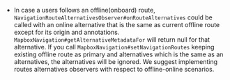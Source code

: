 - In case a users follows an offline(onboard) route, `NavigationRouteAlternativesObserver#onRouteAlternatives` could be called with an online alternative that is the same as current offline route except for its origin and annotations. `MapboxNavigation#getAlternativeMetadataFor` will return null for that alternative. If you call `MapboxNavigation#setNavigationRoutes` keeping existing offline route as primary and alternatives which is the same as an alternatives, the alternatives will be ignored. We suggest implementing routes alternatives observers with respect to offline-online scenarios.
